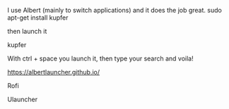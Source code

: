 

I use Albert (mainly to switch applications) and it does the job great.
sudo apt-get install kupfer

then launch it

kupfer

With ctrl + space you launch it, then type your search and voila!

https://albertlauncher.github.io/

Rofi

Ulauncher
